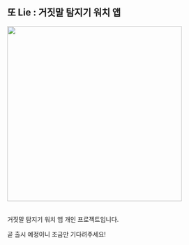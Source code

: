 ## 또 Lie : 거짓말 탐지기 워치 앱

<img src="https://github.com/user-attachments/assets/4939a778-528e-4efe-850f-2225e0bec527" width = 400>

<br>
<br>


거짓말 탐지기 워치 앱 개인 프로젝트입니다. 

곧 출시 예정이니 조금만 기다려주세요!
